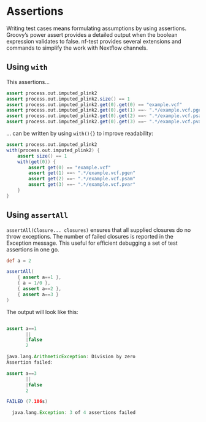 # Assertions

Writing test cases means formulating assumptions by using assertions. Groovy’s power assert provides a detailed output when the boolean expression validates to false. nf-test provides several extensions and commands to simplify the work with Nextflow channels.

## Using `with`

This assertions...

```groovy
assert process.out.imputed_plink2
assert process.out.imputed_plink2.size() == 1
assert process.out.imputed_plink2.get(0).get(0) == "example.vcf"
assert process.out.imputed_plink2.get(0).get(1) ==~ ".*/example.vcf.pgen"
assert process.out.imputed_plink2.get(0).get(2) ==~ ".*/example.vcf.psam"
assert process.out.imputed_plink2.get(0).get(3) ==~ ".*/example.vcf.pvar"
```

... can be written by using `with(){}` to improve readability:

```groovy
assert process.out.imputed_plink2
with(process.out.imputed_plink2) {
    assert size() == 1
    with(get(0)) {
        assert get(0) == "example.vcf"
        assert get(1) ==~ ".*/example.vcf.pgen"
        assert get(2) ==~ ".*/example.vcf.psam"
        assert get(3) ==~ ".*/example.vcf.pvar"
    }
}
```

## Using `assertAll`
`assertAll(Closure... closures)` ensures that all supplied closures do no throw exceptions. The number of failed closures is reported in the Exception message. This useful for efficient debugging
a set of test assertions in one go.

```groovy
def a = 2

assertAll(
	{ assert a==1 },
	{ a = 1/0 },
	{ assert a==2 },
	{ assert a==3 }
)
```
The output will look like this:
```groovy

assert a==1
       ||
       |false
       2

java.lang.ArithmeticException: Division by zero
Assertion failed:

assert a==3
       ||
       |false
       2

FAILED (7.106s)

  java.lang.Exception: 3 of 4 assertions failed
```